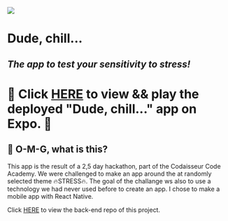 ![](https://emojis.slackmojis.com/emojis/images/1542340471/4979/thinking.gif?1542340471) 
# Dude, chill...

## *The app to test your sensitivity to stress!*

# :eyes:  Click [HERE](https://expo.io/@jetskevdwouden/dude_chill_) to view && play the deployed "Dude, chill..." app on Expo.   :eyes:

## :information_desk_person: O-M-G, what is this?
This app is the result of a 2,5 day hackathon, part of the Codaisseur Code Academy.
We were challenged to make an app around the at randomly selected theme :fire:STRESS:fire:. The goal of the challange ws also to use a technology we had never used before to create an app.
I chose to make a mobile app with React Native.

Click [HERE](https://github.com/JetskevdWouden/dude_chill_api) to view the back-end repo of this project.
